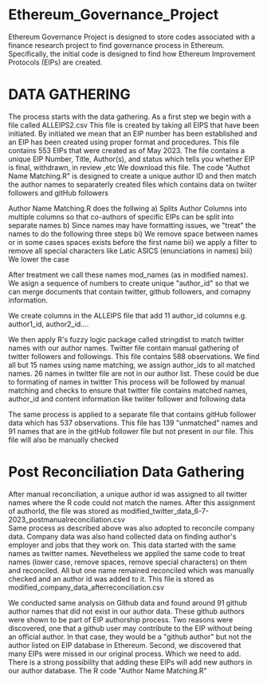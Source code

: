 # Ethereum_Governance_Project
Ethereum Governance Project is designed to store codes associated with a finance research project to find governance process in Ethereum. Specifically, the initial code is designed to find how Ethereum Improvement Protocols (EIPs) are created. 
# DATA GATHERING
The process starts with the data gathering. As a first step we begin with a file called ALLEIPS2.csv 
This file is created by taking all EIPS that have been initiated. By initiated we mean that an EIP number has been established and an EIP has been created using proper format and procedures. This file contains 553 EIPs that were created as of May 2023. The file contains a unique EIP Number, Title, Author(s), and status which tells you whether EIP is final, withdrawn, in review ,etc
We download this file. The code "Authot Name Matching.R" is designed to create a unique author ID and then match the author names to separaterly created files which contains data on twiiter followers and gitHub
followers

Author Name Matching.R does the follwing
  a) Splits Author Columns into multiple columns so that co-authors of specific EIPs can be split into separate names
  b) Since names may have formatting issues, we "treat" the names to do the following three steps
    bi) We remove space between names or in some cases spaces exists before the first name
    bii) we apply a filter to remove all special characters like Latic ASICS (enunciations in names)
    biii) We lower the case
    
After treatment we call these names mod_names (as in modified names). We asign a sequence of numbers to create unique "author_id" so that we can merge documents that contain twitter, github followers, and comapny information. 

We create columns in the ALLEIPS file that add 11 author_id columns e.g. author1_id, author2_id....

We then apply R's fuzzy logic package called stringdist to match twitter names with our author names. Twitter file contain manual gathering of twitter followers and followings. This file contains 588 observations.
We find all but 15 names using name matching, we assign author_ids to all matched names. 26 names in twitter file are not in our author list. These could be due to formating of names in twitter
This process will be followed by manual matching and checks to ensure that twitter file contains matched names, author_id and content information like twiiter follower and following data

The same process is applied to a separate file that contains gitHub follower data which has 537 observations. This file has 139 "unmatched" names and 91 names that are in the gitHub follower file but not present in our file. This file will also be manually checked

# Post Reconciliation Data Gathering
After manual reconciliation, a unique author id was assigned to all twitter names where the R code could not match the names. After this assignment of authorId, the file was stored as modified_twitter_data_6-7-2023_postmanualreconciliation.csv  
Same process as described above was also adopted to reconcile company data. Company data was also hand collected data on finding author's employer and jobs that they work on. This data started with the same names as twitter names. Nevetheless we applied the same
code to treat names (lower case, remove spaces, remove special characters) on them and reconciled. All but one name remained reconciled which was manually checked and an author id was added to it. This file is stored as modified_company_data_afterreconciliation.csv 

We conducted same analysis on Github data and found around 91 github author names that did not exist in our author data. These github authors were shown to be part of EIP authorship process. Two reasons were discovered, one that a github user may contribute to the EIP without being an official author. In that case, they would be a "github author" but not the author listed on EIP database in Ethereum. Second, we discovered that many EIPs were missed in our original process. Which we need to add. There is a strong possibility that adding these EIPs will add new authors in our author database. The R code "Author Name Matching.R"

